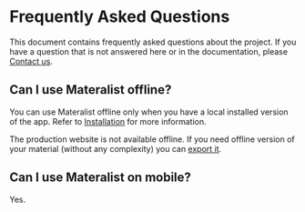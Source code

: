 # Frequently Asked Questions

This document contains frequently asked questions about the project. If you have a question that is not answered here or in the documentation, please [Contact us](./contact/).

## Can I use Materalist offline?

You can use Materalist offline only when you have a local installed version of the app.
Refer to [Installation](./extending/source/setup) for more information.

The production website is not available offline.
If you need offline version of your material (without any complexity) you can [export it](./usage/editor/export).

## Can I use Materalist on mobile?

Yes.